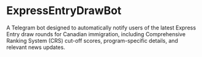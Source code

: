 # ExpressEntryDrawBot
A Telegram bot designed to automatically notify users of the latest Express Entry draw rounds for Canadian immigration, including Comprehensive Ranking System (CRS) cut-off scores, program-specific details, and relevant news updates.
